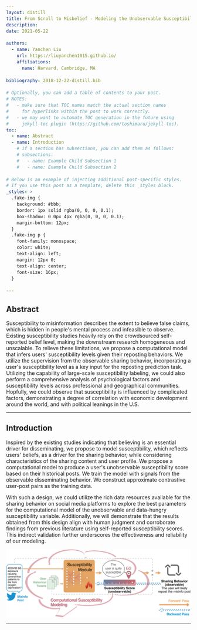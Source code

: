 ```yaml
---
layout: distill
title: From Scroll to Misbelief - Modeling the Unobservable Susceptibility to Misinformation on Social Media
description: 
date: 2021-05-22

authors:
  - name: Yanchen Liu
    url: https://liuyanchen1015.github.io/
    affiliations:
      name: Harvard, Cambridge, MA

bibliography: 2018-12-22-distill.bib

# Optionally, you can add a table of contents to your post.
# NOTES:
#   - make sure that TOC names match the actual section names
#     for hyperlinks within the post to work correctly.
#   - we may want to automate TOC generation in the future using
#     jekyll-toc plugin (https://github.com/toshimaru/jekyll-toc).
toc:
  - name: Abstract
  - name: Introduction
    # if a section has subsections, you can add them as follows:
    # subsections:
    #   - name: Example Child Subsection 1
    #   - name: Example Child Subsection 2

# Below is an example of injecting additional post-specific styles.
# If you use this post as a template, delete this _styles block.
_styles: >
  .fake-img {
    background: #bbb;
    border: 1px solid rgba(0, 0, 0, 0.1);
    box-shadow: 0 0px 4px rgba(0, 0, 0, 0.1);
    margin-bottom: 12px;
  }
  .fake-img p {
    font-family: monospace;
    color: white;
    text-align: left;
    margin: 12px 0;
    text-align: center;
    font-size: 16px;
  }

---
```


## Abstract

Susceptibility to misinformation describes the extent to believe false claims, which is hidden in people's mental process and infeasible to observe. Existing susceptibility studies heavily rely on the crowdsourced self-reported belief level, making the downstream research homogeneous and unscalable. To relieve these limitations, we propose a computational model that infers users' susceptibility levels given their reposting behaviors. We utilize the supervision from the observable sharing behavior, incorporating a user's susceptibility level as a key input for the reposting prediction task. Utilizing the capability of large-scale susceptibility labeling, we could also perform a comprehensive analysis of psychological factors and susceptibility levels across professional and geographical communities. Hopfully, we could observe that susceptibility is influenced by complicated factors, demonstrating a degree of correlation with economic development around the world, and with political leanings in the U.S.

***

## Introduction

Inspired by the existing studies indicating that believing is an essential driver for disseminating, we propose to model susceptibility, which reflects users' beliefs, as a driver for the sharing behavior, while considering characteristics of the sharing content and user profile.  We propose a computational model to produce a user's unobservable susceptibility score based on their historical posts. We train the model with signals from the observable disseminating behavior. We construct approximate contrastive user-post pairs as the training data.

With such a design, we could utilize the rich data resources available for the sharing behavior on social media platforms to explore the best parameters for the computational model of the unobservable and data-hungry susceptibility variable. Additionally, we will demonstrate that the results obtained from this design align with human judgment and corroborate findings from previous literature using self-reported susceptibility scores. This indirect validation further underscores the effectiveness and reliability of our modeling.

![Illustration of the Susceptibility Modeling}. We formulate the model to predict whether a given user will retweet a specific misinformation tweet. We utilize a shallow neural network to predict the susceptibility score, and together with the dot product of the user and tweet embeddings to predict retweet behavior. Our model is trained using two loss functions: binary classification entropy and triplet loss.](assets/img/suscep_model.png)

***
